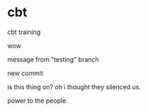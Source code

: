 # cbt
cbt training

wow

message from "testing" branch

new commit

is this thing on? oh i thought they silenced us.

power to the people.